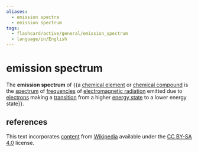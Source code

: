 ```yaml
---
aliases:
  - emission spectra
  - emission spectrum
tags:
  - flashcard/active/general/emission_spectrum
  - language/in/English
---
```


# emission spectrum

The __emission spectrum__ of {{a [chemical element](chemical%20element.md) or [chemical compound](chemical%20compound.md) is the [spectrum](spectrum%20(physical%20sciences).md) of [frequencies](frequency.md) of [electromagnetic radiation](electromagnetic%20radiation.md) emitted due to [electrons](electron.md) making a [transition](atomic%20electron%20transition.md) from a higher [energy state](energy%20level.md) to a lower energy state}}. <!--SR:!2024-10-01,48,290-->

## references

This text incorporates [content](https://en.wikipedia.org/wiki/emission_spectrum) from [Wikipedia](Wikipedia.md) available under the [CC BY-SA 4.0](https://creativecommons.org/licenses/by-sa/4.0/) license.
